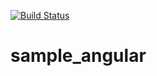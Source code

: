 [![Build Status](https://dev.azure.com/subbutvl/proj1/_apis/build/status/sbulakshmi.sample_angular?branchName=master)](https://dev.azure.com/subbutvl/proj1/_build/latest?definitionId=1&branchName=master)
# sample_angular

